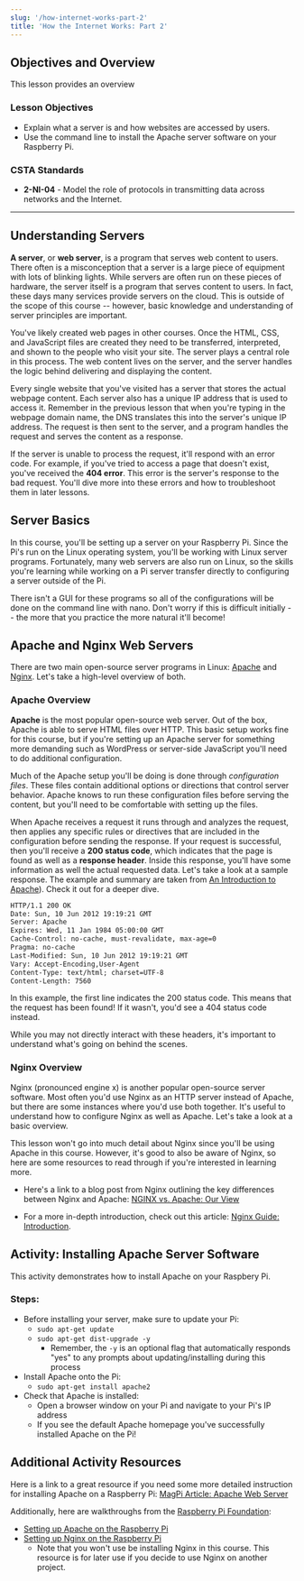 ```yaml
---
slug: '/how-internet-works-part-2'
title: 'How the Internet Works: Part 2'
---
```


## Objectives and Overview

This lesson provides an overview

### Lesson Objectives

- Explain what a server is and how websites are accessed by users.
- Use the command line to install the Apache server software on your Raspberry Pi.

### CSTA Standards

- **2-NI-04** - Model the role of protocols in transmitting data across networks and the Internet.

---

## Understanding Servers

**A server**, or **web server**, is a program that serves web content to users. There often is a misconception that a server is a large piece of equipment with lots of blinking lights. While servers are often run on these pieces of hardware, the server itself is a program that serves content to users. In fact, these days many services provide servers on the cloud. This is outside of the scope of this course -- however, basic knowledge and understanding of server principles are important.

You've likely created web pages in other courses. Once the HTML, CSS, and JavaScript files are created they need to be transferred, interpreted, and shown to the people who visit your site. The server plays a central role in this process. The web content lives on the server, and the server handles the logic behind delivering and displaying the content.

Every single website that you've visited has a server that stores the actual webpage content. Each server also has a unique IP address that is used to access it. Remember in the previous lesson that when you're typing in the webpage domain name, the DNS translates this into the server's unique IP address. The request is then sent to the server, and a program handles the request and serves the content as a response.

If the server is unable to process the request, it'll respond with an error code. For example, if you've tried to access a page that doesn't exist, you've received the **404 error**. This error is the server's response to the bad request. You'll dive more into these errors and how to troubleshoot them in later lessons.

## Server Basics

In this course, you'll be setting up a server on your Raspberry Pi. Since the Pi's run on the Linux operating system, you'll be working with Linux server programs. Fortunately, many web servers are also run on Linux, so the skills you're learning while working on a Pi server transfer directly to configuring a server outside of the Pi.

There isn't a GUI for these programs so all of the configurations will be done on the command line with nano. Don't worry if this is difficult initially -- the more that you practice the more natural it'll become!

## Apache and Nginx Web Servers

There are two main open-source server programs in Linux: [Apache](https://httpd.apache.org/) and [Nginx](https://www.nginx.com/). Let's take a high-level overview of both.

### Apache Overview

**Apache** is the most popular open-source web server. Out of the box, Apache is able to serve HTML files over HTTP. This basic setup works fine for this course, but if you're setting up an Apache server for something more demanding such as WordPress or server-side JavaScript you'll need to do additional configuration.

Much of the Apache setup you'll be doing is done through *configuration files*. These files contain additional options or directions that control server behavior. Apache knows to run these configuration files before serving the content, but you'll need to be comfortable with setting up the files.

When Apache receives a request it runs through and analyzes the request, then applies any specific rules or directives that are included in the configuration before sending the response. If your request is successful, then you'll receive a **200 status code**, which indicates that the page is found as well as a **response header**. Inside this response, you'll have some information as well the actual requested data. Let's take a look at a sample response. The example and summary are taken from [An Introduction to Apache](https://code.tutsplus.com/tutorials/an-introduction-to-apache--net-25786)). Check it out for a deeper dive.

```apache
HTTP/1.1 200 OK
Date: Sun, 10 Jun 2012 19:19:21 GMT
Server: Apache
Expires: Wed, 11 Jan 1984 05:00:00 GMT
Cache-Control: no-cache, must-revalidate, max-age=0
Pragma: no-cache
Last-Modified: Sun, 10 Jun 2012 19:19:21 GMT
Vary: Accept-Encoding,User-Agent
Content-Type: text/html; charset=UTF-8
Content-Length: 7560
```

In this example, the first line indicates the 200 status code. This means that the request has been found! If it wasn't, you'd see a 404 status code instead.

While you may not directly interact with these headers, it's important to understand what's going on behind the scenes.

### Nginx Overview

Nginx (pronounced engine x) is another popular open-source server software. Most often you'd use Nginx as an HTTP server instead of Apache, but there are some instances where you'd use both together. It's useful to understand how to configure Nginx as well as Apache. Let's take a look at a basic overview.

This lesson won't go into much detail about Nginx since you'll be using Apache in this course. However, it's good to also be aware of Nginx, so here are some resources to read through if you're interested in learning more.

- Here's a link to a blog post from Nginx outlining the key differences between Nginx and Apache: [NGINX vs. Apache: Our View](https://www.nginx.com/blog/nginx-vs-apache-our-view/)

- For a more in-depth introduction, check out this article: [Nginx Guide: Introduction](https://code.tutsplus.com/articles/nginx-guide-introduction--cms-21877).

## Activity: Installing Apache Server Software

This activity demonstrates how to install Apache on your Raspbery Pi.

### Steps:

- Before installing your server, make sure to update your Pi:
  - `sudo apt-get update`
  - `sudo apt-get dist-upgrade -y`
    - Remember, the `-y` is an optional flag that automatically responds "yes" to any prompts about updating/installing during this process
- Install Apache onto the Pi:
  - `sudo apt-get install apache2`
- Check that Apache is installed:
  - Open a browser window on your Pi and navigate to your Pi's IP address
  - If you see the default Apache homepage you've successfully installed Apache on the Pi!

## Additional Activity Resources

Here is a link to a great resource if you need some more detailed instruction for installing Apache on a Raspberry Pi: [MagPi Article: Apache Web Server](https://www.raspberrypi.org/magpi/apache-web-server/)

Additionally, here are walkthroughs from the [Raspberry Pi Foundation](https://www.raspberrypi.org/):

- [Setting up Apache on the Raspberry Pi](https://www.raspberrypi.org/documentation/remote-access/web-server/apache.md)
- [Setting up Nginx on the Raspberry Pi](https://www.raspberrypi.org/documentation/remote-access/web-server/nginx.md)
  - Note that you won't use be installing Nginx in this course. This resource is for later use if you decide to use Nginx on another project.
